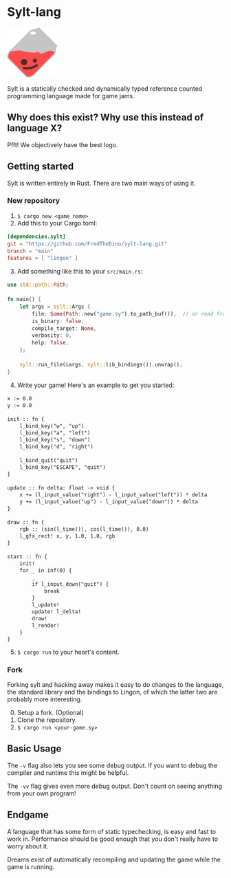 # Sylt-lang

![The Sylt mascot](res/sylt.png)

Sylt is a statically checked and dynamically typed reference counted programming
language made for game jams.

## Why does this exist? Why use this instead of language X?

Pfft! We objectively have the best logo.

## Getting started

Sylt is written entirely in Rust. There are two main ways of using it.

### New repository

1. `$ cargo new <game name>`
2. Add this to your Cargo.toml:
```toml
[dependencies.sylt]
git = "https://github.com/FredTheDino/sylt-lang.git"
branch = "main"
features = [ "lingon" ]
```
3. Add something like this to your `src/main.rs`:
```rust
use std::path::Path;

fn main() {
    let args = sylt::Args {
        file: Some(Path::new("game.sy").to_path_buf()),  // or read from args
        is_binary: false,
        compile_target: None,
        verbosity: 0,
        help: false,
    };

    sylt::run_file(&args, sylt::lib_bindings()).unwrap();
}
```
4. Write your game! Here's an example to get you started:
```
x := 0.0
y := 0.0

init :: fn {
    l_bind_key("w", "up")
    l_bind_key("a", "left")
    l_bind_key("s", "down")
    l_bind_key("d", "right")

    l_bind_quit("quit")
    l_bind_key("ESCAPE", "quit")
}

update :: fn delta: float -> void {
    x += (l_input_value("right") - l_input_value("left")) * delta
    y += (l_input_value("up") - l_input_value("down")) * delta
}

draw :: fn {
    rgb :: (sin(l_time()), cos(l_time()), 0.0)
    l_gfx_rect! x, y, 1.0, 1.0, rgb
}

start :: fn {
    init!
    for _ in inf(0) {
        _
        if l_input_down("quit") {
            break
        }
        l_update!
        update! l_delta!
        draw!
        l_render!
    }
}
```
5. `$ cargo run` to your heart's content.

### Fork

Forking sylt and hacking away makes it easy to do changes to the language, the
standard library and the bindings to Lingon, of which the latter two are
probably more interesting.

0. Setup a fork. (Optional)
1. Clone the repository.
2. `$ cargo run <your-game.sy>`

## Basic Usage

The `-v` flag also lets you see some debug output. If you want
to debug the compiler and runtime this might be helpful.

The `-vv` flag gives even more debug output. Don't count on seeing anything
from your own program!

## Endgame

A language that has some form of static typechecking, is easy and fast to work
in. Performance should be good enough that you don't really have to worry about
it.

Dreams exist of automatically recompiling and updating the game while the game is running.
